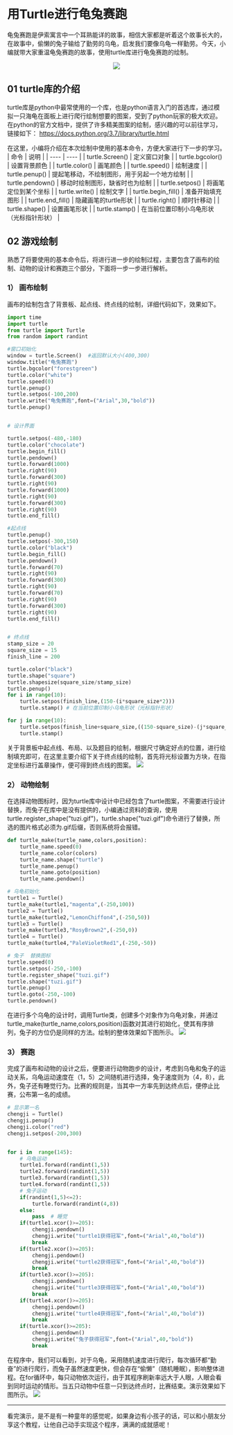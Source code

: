 # 用Turtle进行龟兔赛跑

龟兔赛跑是伊索寓言中一个耳熟能详的故事，相信大家都是听着这个故事长大的，在故事中，偷懒的兔子输给了勤劳的乌龟，启发我们要像乌龟一样勤劳。今天，小编就带大家重温龟兔赛跑的故事，使用turtle库进行龟兔赛跑的绘制。


<span><div style="text-align: center;">
![](pic/run_race.png)
</div></span>  

## 01 turtle库的介绍
turtle库是python中最常使用的一个库，也是python语言入门的首选库，通过模拟一只海龟在面板上进行爬行绘制想要的图案，受到了python玩家的极大欢迎。
在python的官方文档中，提供了许多精美图案的绘制，感兴趣的可以前往学习，链接如下：
https://docs.python.org/3.7/library/turtle.html

在这里，小编将介绍在本次绘制中使用的基本命令，方便大家进行下一步的学习。
|  命令   | 说明  |
|  ----  | ----  |
| turtle.Screen()  | 定义窗口对象 |
| turtle.bgcolor()  | 设置背景颜色 |
| turtle.color()  | 画笔颜色 |
| turtle.speed()  | 绘制速度 |
| turtle.penup()  | 提起笔移动，不绘制图形，用于另起一个地方绘制 |
| turtle.pendown()  |  	移动时绘制图形，缺省时也为绘制 |
| turtle.setpos()  | 将画笔定位到某个坐标 |
| turtle.write()  | 绘制文字 |
| turtle.begin_fill()  | 准备开始填充图形 |
| turtle.end_fill()  | 隐藏画笔的turtle形状 |
| turtle.right()  | 顺时针移动 |
| turtle.shape()  | 设置画笔形状 |
| turtle.stamp()  | 在当前位置印制小乌龟形状（光标指针形状） |


## 02 游戏绘制
熟悉了将要使用的基本命令后，将进行进一步的绘制过程，主要包含了画布的绘制、动物的设计和赛跑三个部分，下面将一步一步进行解析。


### 1） 画布绘制
画布的绘制包含了背景板、起点线、终点线的绘制，详细代码如下，效果如下。

```python
import time
import turtle
from turtle import Turtle
from random import randint

#窗口初始化
window = turtle.Screen()  #返回默认大小(400,300)
window.title("龟兔赛跑")
turtle.bgcolor("forestgreen")
turtle.color("white")
turtle.speed(0)
turtle.penup()
turtle.setpos(-100,200)
turtle.write("龟兔赛跑",font=("Arial",30,"bold"))
turtle.penup()


# 设计界面

turtle.setpos(-480,-180)
turtle.color("chocolate")
turtle.begin_fill()
turtle.pendown()
turtle.forward(1000)
turtle.right(90)
turtle.forward(300)
turtle.right(90)
turtle.forward(1000)
turtle.right(90)
turtle.forward(300)
turtle.right(90)
turtle.end_fill()

#起点线
turtle.penup()
turtle.setpos(-300,150)
turtle.color("black")
turtle.begin_fill()
turtle.pendown()
turtle.forward(70)
turtle.right(90)
turtle.forward(300)
turtle.right(90)
turtle.forward(70)
turtle.right(90)
turtle.forward(300)
turtle.right(90)
turtle.end_fill()


# 终点线
stamp_size = 20
square_size = 15
finish_line = 200

turtle.color("black")
turtle.shape("square")
turtle.shapesize(square_size/stamp_size)
turtle.penup()
for i in range(10):
    turtle.setpos(finish_line,(150-(i*square_size*2)))
    turtle.stamp() # 在当前位置印制小乌龟形状（光标指针形状）

for j in range(10):
    turtle.setpos(finish_line+square_size,((150-square_size)-(j*square_size*2)))
    turtle.stamp()
```
关于背景板中起点线、布局、以及题目的绘制，根据尺寸确定好点的位置，进行绘制填充即可，在这里主要介绍下关于终点线的绘制，首先将光标设置为方块，在指定坐标进行盖章操作，便可得到终点线的图案。
![](pic/huabu.png)
### 2） 动物绘制
在选择动物图标时，因为turtle库中设计中已经包含了turtle图案，不需要进行设计替换，而兔子在库中是没有提供的，小编通过资料的查询，使用turtle.register_shape("tuzi.gif")，turtle.shape("tuzi.gif")命令进行了替换，所选的图片格式必须为.gif后缀，否则系统将会报错。
```python
def turtle_make(turtle_name,colors,position):
    turtle_name.speed(0)
    turtle_name.color(colors)
    turtle_name.shape("turtle")
    turtle_name.penup()
    turtle_name.goto(position)
    turtle_name.pendown()

# 乌龟初始化
turtle1 = Turtle()
turtle_make(turtle1,"magenta",(-250,100))
turtle2 = Turtle()
turtle_make(turtle2,"LemonChiffon4",(-250,50))
turtle3 = Turtle()
turtle_make(turtle3,"RosyBrown2",(-250,0))
turtle4 = Turtle()
turtle_make(turtle4,"PaleVioletRed1",(-250,-50))

# 兔子  替换图标
turtle.speed(0)
turtle.setpos(-250,-100)
turtle.register_shape("tuzi.gif")
turtle.shape("tuzi.gif")
turtle.penup()
turtle.goto(-250,-100)
turtle.pendown()
```
在进行多个乌龟的设计时，调用Turtle类，创建多个对象作为乌龟对象，并通过turtle_make(turtle_name,colors,position)函数对其进行初始化，使其有序排列，兔子的方位仍是同样的方法。绘制的整体效果如下图所示。
![](pic/annimal.png)
### 3） 赛跑
完成了画布和动物的设计之后，便要进行动物跑步的设计，考虑到乌龟和兔子的运动关系，乌龟运动速度在（1，5）之间随机进行选择，兔子速度则为（4，8），此外，兔子还有睡觉行为。比赛的规则是，当其中一方率先到达终点后，便停止比赛，公布第一名的成绩。
```python
# 显示第一名
chengji = Turtle()
chengji.penup()
chengji.color("red")
chengji.setpos(-200,300)


for i in  range(145):
    # 乌龟运动
    turtle1.forward(randint(1,5))
    turtle2.forward(randint(1,5))
    turtle3.forward(randint(1,5))
    turtle4.forward(randint(1,5))
    # 兔子运动
    if(randint(1,5)<=2):
        turtle.forward(randint(4,8))
    else:
        pass  # 睡觉
    if(turtle1.xcor()>=205):
        chengji.pendown()
        chengji.write("turtle1获得冠军",font=("Arial",40,"bold"))
        break
    if(turtle2.xcor()>=205):
        chengji.pendown()
        chengji.write("turtle2获得冠军",font=("Arial",40,"bold"))
        break
    if(turtle3.xcor()>=205):
        chengji.pendown()
        chengji.write("turtle3获得冠军",font=("Arial",40,"bold"))
        break
    if(turtle4.xcor()>=205):
        chengji.pendown()
        chengji.write("turtle4获得冠军",font=("Arial",40,"bold"))
        break
    if(turtle.xcor()>=205):
        chengji.pendown()
        chengji.write("兔子获得冠军",font=("Arial",40,"bold"))
        break

```
在程序中，我们可以看到，对于乌龟，采用随机速度进行爬行，每次循环都“勤奋”的进行爬行，而兔子虽然速度更快，但会存在“偷懒”（随机睡眠），影响整体进程。在for循环中，每只动物依次运行，由于其程序刷新率远大于人眼，人眼会看到同时运动的情形。当五只动物中任意一只到达终点时，比赛结束。演示效果如下图所示。
![](pic/all.gif)
***
看完演示，是不是有一种童年的感觉呢，如果身边有小孩子的话，可以和小朋友分享这个教程，让他自己动手实现这个程序，满满的成就感呢！
